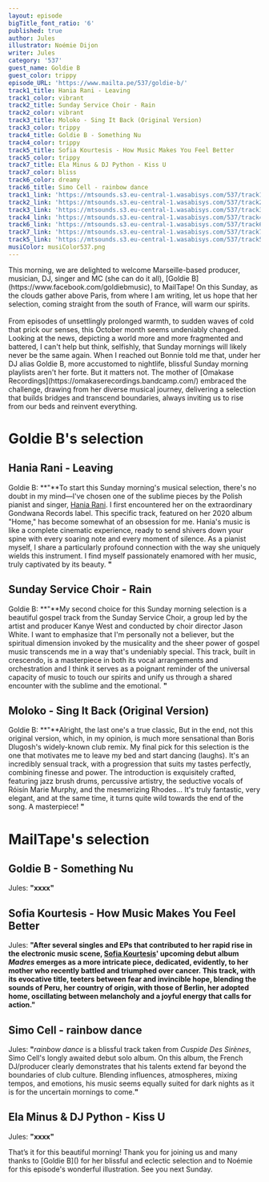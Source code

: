 ```yaml
---
layout: episode
bigTitle_font_ratio: '6'
published: true
author: Jules
illustrator: Noémie Dijon
writer: Jules
category: '537'
guest_name: Goldie B
guest_color: trippy
episode_URL: 'https://www.mailta.pe/537/goldie-b/'
track1_title: Hania Rani - Leaving
track1_color: vibrant
track2_title: Sunday Service Choir - Rain
track2_color: vibrant
track3_title: Moloko - Sing It Back (Original Version)
track3_color: trippy
track4_title: Goldie B - Something Nu
track4_color: trippy
track5_title: Sofia Kourtesis - How Music Makes You Feel Better
track5_color: trippy
track7_title: Ela Minus & DJ Python - Kiss U
track7_color: bliss
track6_color: dreamy
track6_title: Simo Cell - rainbow dance
track1_link: 'https://mtsounds.s3.eu-central-1.wasabisys.com/537/track1.mp3'
track2_link: 'https://mtsounds.s3.eu-central-1.wasabisys.com/537/track2.mp3'
track3_link: 'https://mtsounds.s3.eu-central-1.wasabisys.com/537/track3.mp3'
track4_link: 'https://mtsounds.s3.eu-central-1.wasabisys.com/537/track4.mp3'
track6_link: 'https://mtsounds.s3.eu-central-1.wasabisys.com/537/track6.mp3'
track7_link: 'https://mtsounds.s3.eu-central-1.wasabisys.com/537/track7.mp3'
track5_link: 'https://mtsounds.s3.eu-central-1.wasabisys.com/537/track5.mp3'
musiColor: musiColor537.png
---
```

<p id="introduction">
	This morning, we are delighted to welcome Marseille-based producer, musician, DJ, singer and MC (she can do it all), [Goldie B](https://www.facebook.com/goldiebmusic), to MailTape! On this Sunday, as the clouds gather above Paris, from where I am writing, let us hope that her selection, coming straight from the south of France, will warm our spirits.
	<br><br>
	From episodes of unsettlingly prolonged warmth, to sudden waves of cold that prick our senses, this October month seems undeniably changed. Looking at the news, depicting a world more and more fragmented and battered, I can't help but think, selfishly, that Sunday mornings will likely never be the same again. When I reached out Bonnie told me that, under her DJ alias Goldie B, more accustomed to nightlife, blissful Sunday morning playlists aren't her forte. But it matters not. The mother of [Omakase Recordings](https://omakaserecordings.bandcamp.com/) embraced the challenge, drawing from her diverse musical journey, delivering a selection that builds bridges and transcend boundaries, always inviting us to rise from our beds and reinvent everything.
</p>

# Goldie B's selection

## Hania Rani - Leaving

Goldie B: **"**To start this Sunday morning's musical selection, there's no doubt in my mind—I've chosen one of the sublime pieces by the Polish pianist and singer, [Hania Rani](https://haniarani.bandcamp.com/). I first encountered her on the extraordinary Gondwana Records label. This specific track, featured on her 2020 album "Home," has become somewhat of an obsession for me. Hania's music is like a complete cinematic experience, ready to send shivers down your spine with every soaring note and every moment of silence. As a pianist myself, I share a particularly profound connection with the way she uniquely wields this instrument. I find myself passionately enamored with her music, truly captivated by its beauty.
**"**

## Sunday Service Choir - Rain

Goldie B: **"**My second choice for this Sunday morning selection is a beautiful gospel track from the Sunday Service Choir, a group led by the artist and producer Kanye West and conducted by choir director Jason White. I want to emphasize that I'm personally not a believer, but the spiritual dimension invoked by the musicality and the sheer power of gospel music transcends me in a way that's undeniably special. This track, built in crescendo, is a masterpiece in both its vocal arrangements and orchestration and I think it serves as a poignant reminder of the universal capacity of music to touch our spirits and unify us through a shared encounter with the sublime and the emotional.
**"**

## Moloko - Sing It Back (Original Version)

Goldie B: **"**Alright, the last one's a true classic, But in the end, not this original version, which, in my opinion, is much more sensational than Boris Dlugosh's widely-known club remix. My final pick for this selection is the one that motivates me to leave my bed and start dancing (laughs). It's an incredibly sensual track, with a progression that suits my tastes perfectly, combining finesse and power. The introduction is exquisitely crafted, featuring jazz brush drums, percussive artistry, the seductive vocals of Róisín Marie Murphy, and the mesmerizing Rhodes... It's truly fantastic, very elegant, and at the same time, it turns quite wild towards the end of the song. A masterpiece!
**"**

# MailTape's selection

## Goldie B - Something Nu

Jules: **"**xxxx**"**

## Sofia Kourtesis - How Music Makes You Feel Better

Jules: **"**After several singles and EPs that contributed to her rapid rise in the electronic music scene, [Sofia Kourtesis](https://sofiakourtesis.bandcamp.com/album/madres-2)' upcoming debut album <i>Madres</i> emerges as a more intricate piece, dedicated, evidently, to her mother who recently battled and triumphed over cancer. This track, with its evocative title, teeters between fear and invincible hope, blending the sounds of Peru, her country of origin, with those of Berlin, her adopted home, oscillating between melancholy and a joyful energy that calls for action.**"**

## Simo Cell - rainbow dance

Jules: **"**<i>rainbow dance</i> is a blissful track taken from <i>Cuspide Des Sirènes</i>, Simo Cell's longly awaited debut solo album. On this album, the French DJ/producer clearly demonstrates that his talents extend far beyond the boundaries of club culture. Blending influences, atmospheres, mixing tempos, and emotions, his music seems equally suited for dark nights as it is for the uncertain mornings to come.**"**

## Ela Minus & DJ Python - Kiss U

Jules: **"**xxxx**"**

<p id="outroduction">That’s it for this beautiful morning! Thank you for joining us and many thanks to [Goldie B]() for her blissful and eclectic selection and to Noémie for this episode's wonderful illustration. See you next Sunday.</p>
